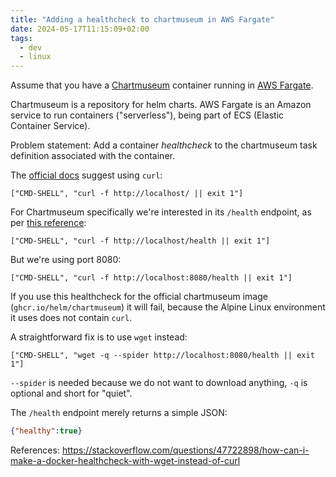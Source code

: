 ```yaml
---
title: "Adding a healthcheck to chartmuseum in AWS Fargate"
date: 2024-05-17T11:15:09+02:00
tags:
  - dev
  - linux
---
```


Assume that you have a [Chartmuseum](https://chartmuseum.com/) container running
in [AWS Fargate](https://aws.amazon.com/fargate/).

Chartmuseum is a repository for helm charts. AWS Fargate is an Amazon service to
run containers ("serverless"), being part of ECS (Elastic Container Service).

Problem statement: Add a container _healthcheck_ to the chartmuseum task
definition associated with the container.

<!--more-->

The [official
docs](https://docs.aws.amazon.com/AmazonECS/latest/APIReference/API_HealthCheck.html)
suggest using `curl`:

```
["CMD-SHELL", "curl -f http://localhost/ || exit 1"]
```

For Chartmuseum specifically we're interested in its `/health` endpoint, as per
[this reference](https://github.com/helm/chartmuseum/issues/28):

```
["CMD-SHELL", "curl -f http://localhost/health || exit 1"]
```

But we're using port 8080:

```
["CMD-SHELL", "curl -f http://localhost:8080/health || exit 1"]
```

If you use this healthcheck for the official chartmuseum image
(`ghcr.io/helm/chartmuseum`) it will fail, because the Alpine Linux environment
it uses does not contain `curl`.

A straightforward fix is to use `wget` instead:

```
["CMD-SHELL", "wget -q --spider http://localhost:8080/health || exit 1"]
```

`--spider` is needed because we do not want to download anything, `-q` is
optional and short for "quiet".

The `/health` endpoint merely returns a simple JSON:

```json
{"healthy":true}
```

References: https://stackoverflow.com/questions/47722898/how-can-i-make-a-docker-healthcheck-with-wget-instead-of-curl
